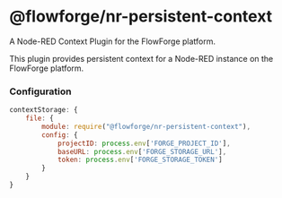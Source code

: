 # @flowforge/nr-persistent-context

A Node-RED Context Plugin for the FlowForge platform.

This plugin provides persistent context for a Node-RED instance
on the FlowForge platform.

### Configuration

```js
contextStorage: {
    file: {
        module: require("@flowforge/nr-persistent-context"),
        config: {
            projectID: process.env['FORGE_PROJECT_ID'],
            baseURL: process.env['FORGE_STORAGE_URL'],
            token: process.env['FORGE_STORAGE_TOKEN']
        }
    }
}
```
